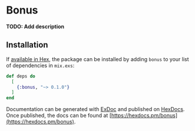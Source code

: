 # Bonus

**TODO: Add description**

## Installation

If [available in Hex](https://hex.pm/docs/publish), the package can be installed
by adding `bonus` to your list of dependencies in `mix.exs`:

```elixir
def deps do
  [
    {:bonus, "~> 0.1.0"}
  ]
end
```

Documentation can be generated with [ExDoc](https://github.com/elixir-lang/ex_doc)
and published on [HexDocs](https://hexdocs.pm). Once published, the docs can
be found at [https://hexdocs.pm/bonus](https://hexdocs.pm/bonus).

